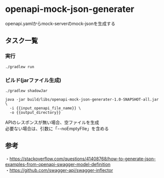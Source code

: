 # openapi-mock-json-generater
openapi.yamlからmock-serverのmock-jsonを生成する

## タスク一覧

### 実行

```
./gradlew run
```

### ビルド(jarファイル生成)

```
./gradlew shadowJar
```

```
java -jar build/libs/openapi-mock-json-generater-1.0-SNAPSHOT-all.jar \
  -i {{input_openapi_file_name}} \
  -o {{output_directory}}
```

APIのレスポンスが無い場合、空ファイルを生成  
必要ない場合は、引数に「--noEmptyFIle」を含める

## 参考

・https://stackoverflow.com/questions/41408768/how-to-generate-json-examples-from-openapi-swagger-model-definition  
・https://github.com/swagger-api/swagger-inflector
